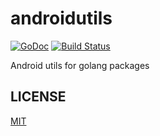 # androidutils
[![GoDoc](https://godoc.org/github.com/openatx/androidutils?status.svg)](https://godoc.org/github.com/openatx/androidutils)
[![Build Status](https://travis-ci.org/openatx/androidutils.svg?branch=master)](https://travis-ci.org/openatx/androidutils)

Android utils for golang packages

## LICENSE
[MIT](LICENSE)